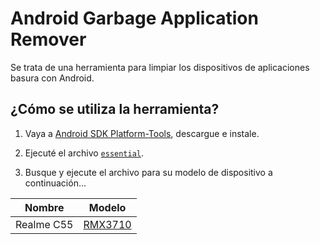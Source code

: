 # Android Garbage Application Remover

Se trata de una herramienta para limpiar los dispositivos de aplicaciones basura con Android.

## ¿Cómo se utiliza la herramienta?

1. Vaya a [Android SDK Platform-Tools](https://developer.android.com/tools/releases/platform-tools#downloads), descargue e instale.

2. Ejecuté el archivo [`essential`](https://raw.githubusercontent.com/ish8t/agar/refs/heads/master/source/essential.sh).

3. Busque y ejecute el archivo para su modelo de dispositivo a continuación…

| Nombre      | Modelo                                                                                             |
| ----------- | -------------------------------------------------------------------------------------------------- |
| Realme C55  | [RMX3710](https://raw.githubusercontent.com/ish8t/agar/refs/heads/master/source/realme/rmx3710.sh) |
